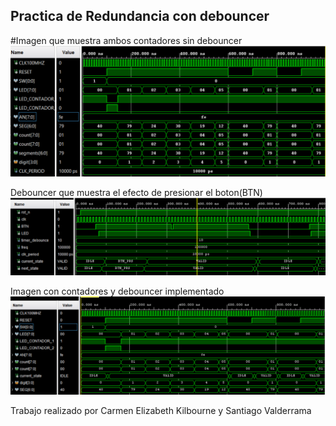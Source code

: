 ## Practica de Redundancia con debouncer

#Imagen que muestra ambos contadores sin debouncer 
![alt text](image.png)

Debouncer que muestra el efecto de presionar el boton(BTN)
![alt text](image-1.png)

Imagen con contadores y debouncer implementado
![alt text](image-2.png)


Trabajo realizado por Carmen Elizabeth Kilbourne y Santiago Valderrama